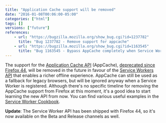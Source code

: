```yaml
---
title: "Application Cache support will be removed"
date: "2016-01-08T00:06:00-05:00"
categories: ["html"]
tags: []
versions: ["future"]
references:
    - url: "https://bugzilla.mozilla.org/show_bug.cgi?id=1237782"
      title: "Bug 1237782 - Remove support for appcache"
    - url: "https://bugzilla.mozilla.org/show_bug.cgi?id=1163545"
      title: "Bug 1163545 - Bypass AppCache completely when Service Workers supported & registered"
---
```

The support for the [Application Cache API](https://developer.mozilla.org/docs/Web/HTML/Using_the_application_cache) (AppCache), [deprecated since Firefox 44](https://www.fxsitecompat.com/en-CA/docs/2015/application-cache-api-has-been-deprecated/), will be removed in the future in favour of the [Service Workers API](https://developer.mozilla.org/docs/Web/API/Service_Worker_API) that enables a richer offline experience. AppCache can still be used as a fallback for legacy browsers, but will be ignored anyway when a Service Worker is registered. Although there's no specific timeline for removing the AppCache support from Firefox at this moment, it's a good idea to start learning the new API from now. You can find various useful examples in the [Service Worker Cookbook](https://serviceworke.rs/).

**Update**: The Service Worker API has been shipped with Firefox 44, so it's now available on the Beta and Release channels as well.
